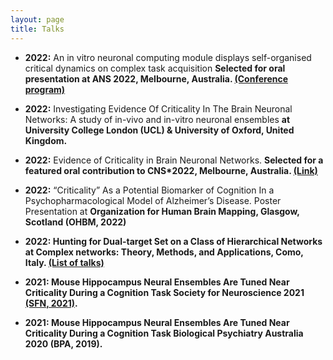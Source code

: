 ```yaml
---
layout: page
title: Talks
---
```

- <b>2022:</b> An in vitro neuronal computing module displays self-organised critical dynamics on complex task acquisition <b> Selected for oral presentation at ANS 2022, Melbourne, Australia. <a href="https://www.ans.org.au/resources/past-ans-conferences/57-past-ans-conferences">(Conference program)</a> </b> 

- <b>2022:</b> Investigating Evidence Of Criticality In The Brain Neuronal Networks: A study of in-vivo and in-vitro neuronal ensembles <b> at University College London (UCL) & University of Oxford, United Kingdom. </b> 

- <b>2022:</b> Evidence of Criticality in Brain Neuronal Networks. <b> Selected for a featured oral contribution to CNS*2022, Melbourne, Australia. <a href = "https://www.cnsorg.org/cns-2022-presentations">(Link)</a></b> 


- <b>2022:</b> “Criticality” As a Potential Biomarker of Cognition In a Psychopharmacological Model of Alzheimer’s Disease. Poster Presentation at <b>Organization for Human Brain Mapping, Glasgow, Scotland (OHBM, 2022)

- <b>2022:</b> Hunting for Dual-target Set on a Class of Hierarchical Networks at <b> Complex networks: Theory, Methods, and Applications, Como, Italy. <a href = "https://docs.google.com/spreadsheets/d/1Y-gQihPfZNo3eNBIMQ4C7sKKrlue_2SyOuqognUX6c4/edit#gid=0">(List of talks)</a></b> 

- <b>2021:</b> Mouse Hippocampus Neural Ensembles Are Tuned Near Criticality During a Cognition Task <b>Society for Neuroscience 2021 <a href="https://www.abstractsonline.com/pp8/#!/10485/presentation/21172">(SFN, 2021)</a></b>.  

- <b>2021:</b> Mouse Hippocampus Neural Ensembles Are Tuned Near Criticality During a Cognition Task <b>Biological Psychiatry Australia 2020 (BPA, 2019)</b>.  



 


<!--
My name is Inigo Montoya. I have the following qualities:

- I rock a great mustache
- I'm extremely loyal to my family

What else do you need?

### my history

To be honest, I'm having some trouble remembering right now, so why don't you just watch [my movie](http://en.wikipedia.org/wiki/The_Princess_Bride_%28film%29) and it will answer **all** your questions. -->
